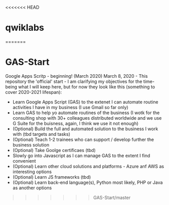 <<<<<<< HEAD
# qwiklabs
=======
# GAS-Start
Google Apps Scritp - beginning! (March 2020)
March 8, 2020 - This repository the 'official' start - I am clarifying my objectives for the time-being what I will keep here, but for now they look like this (something to cover 2020-2021 lifespan):
- Learn Google Apps Script (GAS) to the extenet I can automate routine activities I have in my business (I use Gmail so far only)
- Learn GAS to help yo automate routines of the business (I wotk for the consulting shop with 30+ colleagues distributed worldwide and we use G Suite for the buisness, again, I think we use it not enough)
- (Optional) Build the full and automated solution to the business I work with (tbd targets and tasks)
- (Optional) Teach 1-2 trainees who can support / develop further the business solution
- (Optional) Take Goolge certificaes (tbd)
- Slowly go into Javascript as I can manage GAS to the extent I find convenient
- (Optional) Learn other cloud solutions and platforms - Azure anf AWS as interesting options
- (Optional) Learn JS frameworks (tbd)
- (Optional) Learn back-end language(s), Python most likely, PHP or Java as another options
>>>>>>> GAS-Start/master
